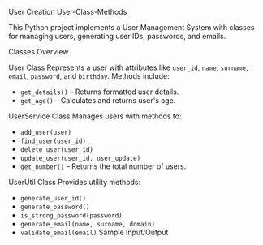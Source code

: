 User Creation
User-Class-Methods

This Python project implements a User Management System with classes for managing users, generating user IDs, passwords, and emails.

Classes Overview

User Class
Represents a user with attributes like `user_id`, `name`, `surname`, `email`, `password`, and `birthday`. Methods include:
- `get_details()` – Returns formatted user details.
- `get_age()` – Calculates and returns user's age.

UserService Class
Manages users with methods to:
- `add_user(user)`
- `find_user(user_id)`
- `delete_user(user_id)`
- `update_user(user_id, user_update)`
- `get_number()` – Returns the total number of users.

UserUtil Class
Provides utility methods:
- `generate_user_id()`
- `generate_password()`
- `is_strong_password(password)`
- `generate_email(name, surname, domain)`
- `validate_email(email)`
Sample Input/Output

